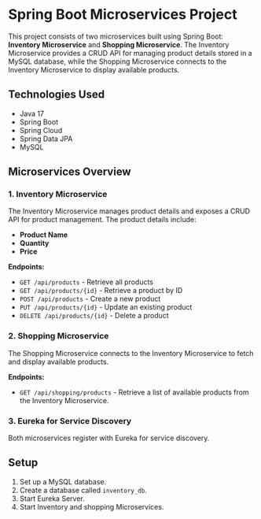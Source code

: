 # Spring Boot Microservices Project

This project consists of two microservices built using Spring Boot: **Inventory Microservice** and **Shopping Microservice**. The Inventory Microservice provides a CRUD API for managing product details stored in a MySQL database, while the Shopping Microservice connects to the Inventory Microservice to display available products.

## Technologies Used
- Java 17
- Spring Boot
- Spring Cloud
- Spring Data JPA
- MySQL

## Microservices Overview

### 1. Inventory Microservice
The Inventory Microservice manages product details and exposes a CRUD API for product management. The product details include:
- **Product Name**
- **Quantity**
- **Price**

**Endpoints:**
- `GET /api/products` - Retrieve all products
- `GET /api/products/{id}` - Retrieve a product by ID
- `POST /api/products` - Create a new product
- `PUT /api/products/{id}` - Update an existing product
- `DELETE /api/products/{id}` - Delete a product

### 2. Shopping Microservice
The Shopping Microservice connects to the Inventory Microservice to fetch and display available products.

**Endpoints:**
- `GET /api/shopping/products` - Retrieve a list of available products from the Inventory Microservice.

### 3. Eureka for Service Discovery
Both microservices register with Eureka for service discovery.

## Setup
1. Set up a MySQL database.
2. Create a database called `inventory_db`.
3. Start Eureka Server.
4. Start Inventory and shopping Microservices.
